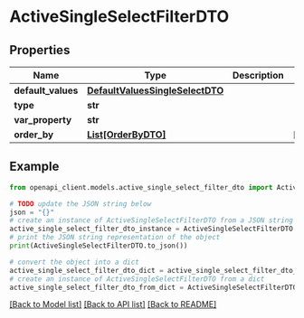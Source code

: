# ActiveSingleSelectFilterDTO


## Properties

Name | Type | Description | Notes
------------ | ------------- | ------------- | -------------
**default_values** | [**DefaultValuesSingleSelectDTO**](DefaultValuesSingleSelectDTO.md) |  | 
**type** | **str** |  | 
**var_property** | **str** |  | 
**order_by** | [**List[OrderByDTO]**](OrderByDTO.md) |  | [optional] 

## Example

```python
from openapi_client.models.active_single_select_filter_dto import ActiveSingleSelectFilterDTO

# TODO update the JSON string below
json = "{}"
# create an instance of ActiveSingleSelectFilterDTO from a JSON string
active_single_select_filter_dto_instance = ActiveSingleSelectFilterDTO.from_json(json)
# print the JSON string representation of the object
print(ActiveSingleSelectFilterDTO.to_json())

# convert the object into a dict
active_single_select_filter_dto_dict = active_single_select_filter_dto_instance.to_dict()
# create an instance of ActiveSingleSelectFilterDTO from a dict
active_single_select_filter_dto_from_dict = ActiveSingleSelectFilterDTO.from_dict(active_single_select_filter_dto_dict)
```
[[Back to Model list]](../README.md#documentation-for-models) [[Back to API list]](../README.md#documentation-for-api-endpoints) [[Back to README]](../README.md)


